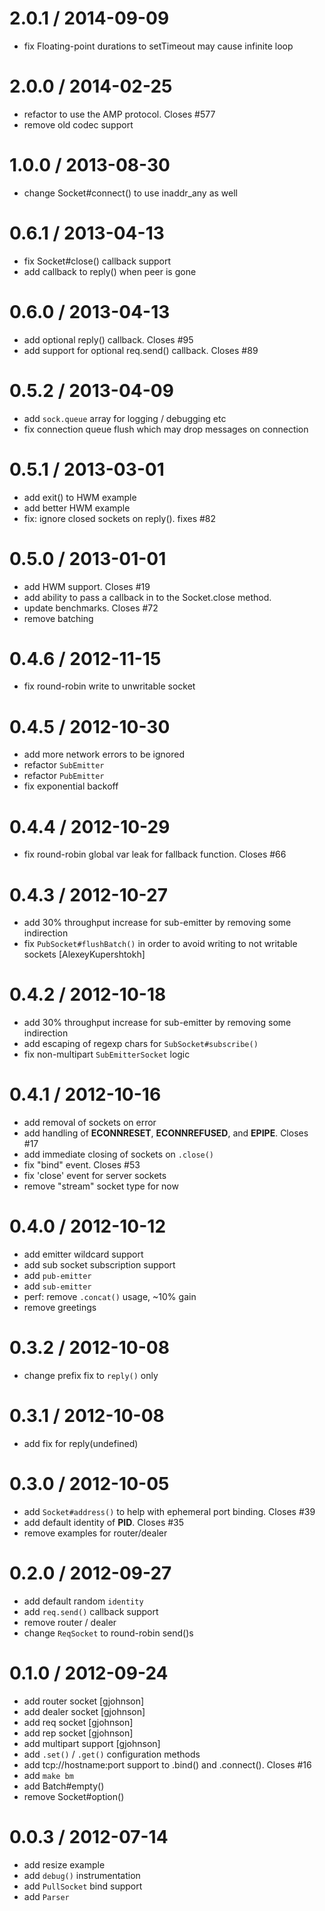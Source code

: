 
2.0.1 / 2014-09-09
==================

 * fix Floating-point durations to setTimeout may cause infinite loop

2.0.0 / 2014-02-25
==================

 * refactor to use the AMP protocol. Closes #577
 * remove old codec support

1.0.0 / 2013-08-30
==================

* change Socket#connect() to use inaddr_any as well

0.6.1 / 2013-04-13
==================

  * fix Socket#close() callback support
  * add callback to reply() when peer is gone

0.6.0 / 2013-04-13
==================

  * add optional reply() callback. Closes #95
  * add support for optional req.send() callback. Closes #89

0.5.2 / 2013-04-09
==================

  * add `sock.queue` array for logging / debugging etc
  * fix connection queue flush which may drop messages on connection

0.5.1 / 2013-03-01
==================

  * add exit() to HWM example
  * add better HWM example
  * fix: ignore closed sockets on reply(). fixes #82

0.5.0 / 2013-01-01
==================

  * add HWM support. Closes #19
  * add ability to pass a callback in to the Socket.close method.
  * update benchmarks. Closes #72
  * remove batching

0.4.6 / 2012-11-15
==================

  * fix round-robin write to unwritable socket

0.4.5 / 2012-10-30
==================

  * add more network errors to be ignored
  * refactor `SubEmitter`
  * refactor `PubEmitter`
  * fix exponential backoff

0.4.4 / 2012-10-29
==================

  * fix round-robin global var leak for fallback function. Closes #66

0.4.3 / 2012-10-27
==================

  * add 30% throughput increase for sub-emitter by removing some indirection
  * fix `PubSocket#flushBatch()` in order to avoid writing to not writable sockets [AlexeyKupershtokh]

0.4.2 / 2012-10-18
==================

  * add 30% throughput increase for sub-emitter by removing some indirection
  * add escaping of regexp chars for `SubSocket#subscribe()`
  * fix non-multipart `SubEmitterSocket` logic

0.4.1 / 2012-10-16
==================

  * add removal of sockets on error
  * add handling of __ECONNRESET__, __ECONNREFUSED__, and __EPIPE__. Closes #17
  * add immediate closing of sockets on `.close()`
  * fix "bind" event. Closes #53
  * fix 'close' event for server sockets
  * remove "stream" socket type for now

0.4.0 / 2012-10-12
==================

  * add emitter wildcard support
  * add sub socket subscription support
  * add `pub-emitter`
  * add `sub-emitter`
  * perf: remove `.concat()` usage, ~10% gain
  * remove greetings

0.3.2 / 2012-10-08
==================

  * change prefix fix to `reply()` only

0.3.1 / 2012-10-08
==================

  * add fix for reply(undefined)

0.3.0 / 2012-10-05
==================

  * add `Socket#address()` to help with ephemeral port binding. Closes #39
  * add default identity of __PID__. Closes #35
  * remove examples for router/dealer

0.2.0 / 2012-09-27
==================

  * add default random `identity`
  * add `req.send()` callback support
  * remove router / dealer
  * change `ReqSocket` to round-robin send()s

0.1.0 / 2012-09-24
==================

  * add router socket [gjohnson]
  * add dealer socket [gjohnson]
  * add req socket [gjohnson]
  * add rep socket [gjohnson]
  * add multipart support [gjohnson]
  * add `.set()` / `.get()` configuration methods
  * add tcp://hostname:port support to .bind() and .connect(). Closes #16
  * add `make bm`
  * add Batch#empty()
  * remove Socket#option()

0.0.3 / 2012-07-14
==================

  * add resize example
  * add `debug()` instrumentation
  * add `PullSocket` bind support
  * add `Parser`
